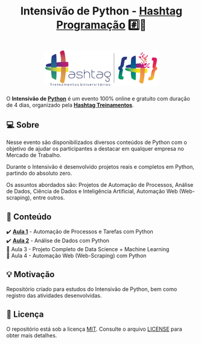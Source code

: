 <h1 align="center">
    <strong>Intensivão de Python - <a href="https://www.hashtagtreinamentos.com/curso-python/" target= "_blank" rel="noreferrer noopener">Hashtag Programação</a> #️⃣🐍</strong>
</h1>

<h1 align="center">
    <img alt="Logo Hashtag Treinamentos" title="Logo Hashtag Treinamentos" src=".github/logos-hashtag-treinamentos-e-programacao.png" width="60%"/>
</h1>

O **Intensivão de [Python][python]** é um evento 100% online e gratuito com duração de 4 dias, organizado pela **[Hashtag Treinamentos](https://www.hashtagtreinamentos.com/)**.

## 💻 Sobre

Nesse evento são disponibilizados diversos conteúdos de Python com o objetivo de ajudar os participantes a destacar em qualquer empresa no Mercado de Trabalho.

Durante o Intensivão é desenvolvido projetos reais e completos em Python, partindo do absoluto zero.

Os assuntos abordados são: Projetos de Automação de Processos, Análise de Dados, Ciência de Dados e Inteligência Artificial, Automação Web (Web-scraping), entre outros.

## 📅 Conteúdo

✔️ **[Aula 1][aula-1]** - Automação de Processos e Tarefas com Python<br>
✔️ **[Aula 2][aula-2]** - Análise de Dados com Python<br>
🚧 Aula 3 - Projeto Completo de Data Science + Machine Learning<br>
🚧 Aula 4 - Automação Web (Web-Scraping) com Python<br>

<!-- | STATUS | AULA | DATA  | ASSUNTO                                              |
|:------:|:----:|:-----:|:-----------------------------------------------------|
| ✔️    | 1    | 08/02 | [Automação de Processos e Tarefas com Python][aula-1] |
| ✔️    | 2    | 09/02 | Análise de Dados com Python                          |
| 🚧    | 3    | 10/02 | Projeto Completo de Data Science + Machine Learning  |
| 🚧    | 4    | 11/02 | Automação Web (Web-Scraping) com Python              | -->

## 💡 Motivação

Repositório criado para estudos do Intensivão de Python, bem como registro das atividades desenvolvidas.

## 📃 Licença

O repositório está sob a licença [MIT][mit]. Consulte o arquivo [LICENSE](https://github.com/bryan-lima/intensivaopython-hashtagprogramacao/blob/master/LICENSE) para obter mais detalhes.


[aula-1]: https://github.com/bryan-lima/intensivaopython-hashtagprogramacao/tree/master/aula-1
[aula-2]: https://github.com/bryan-lima/intensivaopython-hashtagprogramacao/tree/master/aula-2
[aula-3]: https://github.com/bryan-lima/intensivaopython-hashtagprogramacao/tree/master/aula-3
[aula-4]: https://github.com/bryan-lima/intensivaopython-hashtagprogramacao/tree/master/aula-4
[python]: https://www.python.org/
[mit]: https://opensource.org/licenses/MIT
